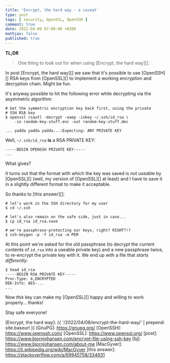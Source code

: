 ```yaml
---
title: 'Encrypt, the hard way - a caveat'
type: post
tags: [ security, OpenSSL, OpenSSH ]
comment: true
date: 2022-04-09 07:00:00 +0200
mathjax: false
published: true
---
```


**TL;DR**

> One thing to look out for when using [Encrypt, the hard way][].

In post [Encrypt, the hard way][] we saw that it's possible to use
[OpenSSH][] RSA keys from [OpenSSL][] to implement a working encryption
and decryption chain. Might be fun.

It's anyway possible to hit the following error while decrypting via the
asymmetric algorithm:

```
# Get the symmetric encryption key back first, using the private
# SSH RSA key
$ openssl rsautl -decrypt -oaep -inkey ~/.ssh/id_rsa \
    -in random-key-stuff.enc -out random-key-stuff.dec

... yadda yadda yadda...:Expecting: ANY PRIVATE KEY
```

Well, `~/.ssh/id_rsa` **is** a RSA PRIVATE KEY:

```
-----BEGIN OPENSSH PRIVATE KEY-----
...
```

What gives?

It turns out that the format with which the key was saved is not useable
by [OpenSSL][] (well, my version of [OpenSSL][] at least) and I have to
save it in a slightly different format to make it acceptable.

So thanks to [this answer][]:

```
# let's work in the SSH directory for my user
$ cd ~/.ssh

# let's also remain on the safe side, just in case...
$ cp id_rsa id_rsa.save

# we're passphrase-protecting our keys, right? RIGHT?!?
$ ssh-keygen -p -f id_rsa -m PEM
```

At this point we're asked for the old passphrase (to decrypt the current
contents of `id_rsa` into a useable private key) and a new passphrase
twice, to re-encrypt the private key with it. We end up with a file that
*starts differently*:

```
$ head id_rsa
-----BEGIN RSA PRIVATE KEY-----
Proc-Type: 4,ENCRYPTED
DEK-Info: AES-...
...
```

Now *this* key can make my [OpenSSL][] happy and willing to work
properly... thanks!

Stay safe everyone!


[Encrypt, the hard way]: {{ '/2022/04/08/encrypt-the-hard-way/' | prepend: site.baseurl }}
[GnuPG]: https://gnupg.org/
[OpenSSH]: https://www.openssh.com/
[OpenSSL]: https://www.openssl.org/
[post]: https://www.bjornjohansen.com/encrypt-file-using-ssh-key
[bj]: https://www.bjornjohansen.com/about-me
[MacGyver]: https://it.wikipedia.org/wiki/MacGyver
[this answer]: https://stackoverflow.com/a/69945758/334931
